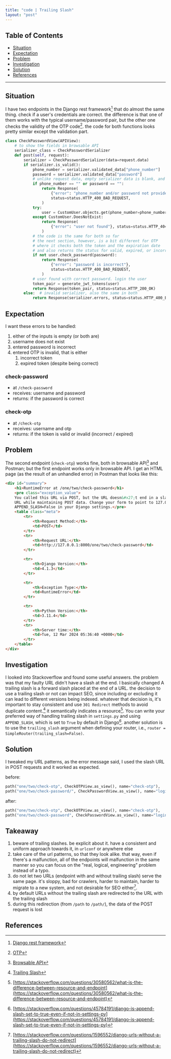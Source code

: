 ```yaml
---
title: "code | Trailing Slash"
layout: "post"
---
```


## Table of Contents
- [Situation](#Situation)
- [Expectation](#Expectation)
- [Problem](#Problem)
- [Investigation](#Investigation)
- [Solution](#Solution)
- [References](#References)

---

## Situation
I have two endpoints in the Django rest framework[^1] that do almost the same thing. check if a user's credentials are correct. the difference is that one of them works with the typical username/password pair, but the other one checks the validity of the OTP code[^2]. the code for both functions looks pretty similar except the validation part.

```python
class CheckPasswordView(APIView):
    # to show the fields in browsable API
    serializer_class = CheckPasswordSerializer
    def post(self, request):
        serializer = CheckPasswordSerializer(data=request.data)
        if serializer.is_valid():
            phone_number = serializer.validated_data["phone_number"]
            password = serializer.validated_data["password"]
            # unlike request data, empty serializer data is blank, and not None
            if phone_number == "" or password == "":
                return Response(
                    {"error": "phone_number and/or password not provided"},
                    status=status.HTTP_400_BAD_REQUEST,
                )
            try:
                user = CustomUser.objects.get(phone_number=phone_number)
            except CustomUser.DoesNotExist:
                return Response(
                    {"error": "user not found"}, status=status.HTTP_404_NOT_FOUND
                )
            # the code is the same for both so far
            # the next section, however, is a bit different for OTP
            # where it checks both the token and the expiration date
            # and also returns the status for valid, expired, or incorrect tokens			
            if not user.check_password(password):
                return Response(
                    {"error": "password is incorrect"},
                    status=status.HTTP_400_BAD_REQUEST,
                )
            # user found with correct password. login the user
            token_pair = generate_jwt_tokens(user)
            return Response(token_pair, status=status.HTTP_200_OK)
        else:  # invalid serializer, also the same in both
            return Response(serializer.errors, status=status.HTTP_400_BAD_REQUEST)

```

## Expectation
I want these errors to be handled:
1. either of the inputs is empty (or both are)
2. username does not exist
3. entered password is incorrect
4. entered OTP is invalid, that is either
	1. incorrect token
	2. expired token (despite being correct)

### check-password
- at `/check-password`
- receives: username and password
- returns: if the password is correct

### check-otp
- at `/check-otp`
- receives: username and otp
- returns: if the token is valid or invalid (incorrect / expired)

## Problem
The second endpoint (`check-otp`) works fine, both in browsable API[^3] and Postman; but the first endpoint works only in browsable API. I get an HTML page (as the result of an unhandled error) in Postman that looks like this:

```html
<div id="summary">
	<h1>RuntimeError at /one/two/check-password</h1>
	<pre class="exception_value">
	You called this URL via POST, but the URL doesn&#x27;t end in a slash and you have APPEND_SLASH set. Django can&#x27;t redirect to the slash
	URL while maintaining POST data. Change your form to point to 127.0.0.1:8000/one/two/check-password/ (note the trailing slash), or set
	APPEND_SLASH=False in your Django settings.</pre>
	<table class="meta">
		<tr>
			<th>Request Method:</th>
			<td>POST</td>
		</tr>
		<tr>
			<th>Request URL:</th>
			<td>http://127.0.0.1:8000/one/two/check-password</td>
		</tr>

		<tr>
			<th>Django Version:</th>
			<td>4.1.3</td>
		</tr>

		<tr>
			<th>Exception Type:</th>
			<td>RuntimeError</td>
		</tr>

		<tr>
			<th>Python Version:</th>
			<td>3.11.4</td>
		</tr>
		<tr>
			<th>Server time:</th>
			<td>Tue, 12 Mar 2024 05:36:40 +0000</td>
		</tr>
	</table>
</div>
```

## Investigation
I looked into Stackoverflow and found some useful answers. the problem was that my faulty URL didn't have a slash at the end. I basically changed 
A trailing slash is a forward slash placed at the end of a URL. the decision to use a trailing slash or not can impact SEO, since including or excluding it can lead to different versions being indexed. whatever that decision is, it's important to stay consistent and use `301 Redirect` methods to avoid duplicate content.[^5] it semantically indicates a resource[^6].
You can write your preferred way of handling trailing slash in `settings.py` and using `APPEND_SLASH`, which is set to `True` by default in Django[^7]. another solution is to use the `trailing_slash` argument when defining your router, i.e., `router = SimpleRouter(trailing_slash=False)`.

## Solution
I tweaked my URL patterns, as the error message said, I used the slash URL in POST requests and it worked as expected.

before:
```python
path("one/two/check-otp", CheckOTPView.as_view(), name="check-otp"),
path("one/two/check-password/", CheckPasswordView.as_view(), name="login"),
```

after:
```python
path("one/two/check-otp", CheckOTPView.as_view(), name="check-otp"),
path("one/two/check-password", CheckPasswordView.as_view(), name="login"),
```

## Takeaway
1. beware of trailing slashes. be explicit about it. have a consistent and uniform approach towards it, in `urlconf` or anywhere else
2. take care of the url patterns, so that they look alike. that way, even if there's a malfunction, all of the endpoints will malfunction in the same manner so you can focus on the "real, logical, engineering" problem instead of a typo.
3. do not let two URLs (endpoint with and without trailing slash) serve the same page. it's sloppy, bad for crawlers, harder to maintain, harder to migrate to a new system, and not desirable for SEO either[^4].
4. by default URLs without the trailing slash are redirected to the URL with the trailing slash
5. during this redirection (from `/path` to `/path/`), the data of the POST request is lost

## References
[^1]: [Django rest framework](https://www.django-rest-framework.org)
[^2]: [OTP](https://en.wikipedia.org/wiki/One-time_password)
[^3]: [Browsable API](https://www.django-rest-framework.org/topics/browsable-api)
[^4]: [https://stackoverflow.com/questions/1596552/django-urls-without-a-trailing-slash-do-not-redirect](https://stackoverflow.com/questions/1596552/django-urls-without-a-trailing-slash-do-not-redirect)
[^5]: [Trailing Slash](https://searchfacts.com/url-trailing-slash/)
[^6]: [https://stackoverflow.com/questions/30580562/what-is-the-difference-between-resource-and-endpoint](https://stackoverflow.com/questions/30580562/what-is-the-difference-between-resource-and-endpoint)
[^7]: [https://stackoverflow.com/questions/45784191/django-is-append-slash-set-to-true-even-if-not-in-settings-py](https://stackoverflow.com/questions/45784191/django-is-append-slash-set-to-true-even-if-not-in-settings-py)
